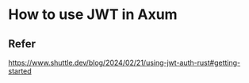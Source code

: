 # How to use JWT in Axum

## Refer

https://www.shuttle.dev/blog/2024/02/21/using-jwt-auth-rust#getting-started
